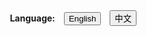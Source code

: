 <!-- README.md with language toggle -->

<style>
  .lang-en, .lang-zh { display: none; }
  .lang-toggle button { margin-left: 10px; cursor: pointer; }
</style>

<div class="lang-toggle" align="right">
  <strong>Language:</strong>
  <button onclick="showLang('en')">English</button>
  <button onclick="showLang('zh')">中文</button>
</div>

<div class="lang-content">
  <div class="lang-en">

# How to add and manage your entry

The project is hosted at GitHub, which allows for everyone to add and manage their map entries by themselves! This is pretty cool.

Learn about 3 ways how to manage your entry:

## 1. Send a pull request

**This is the best option:** fork the repo, add or update your entry and send a pull request. Once merged, it will be live on the map! 💯

👉 Did you know you don’t need to work with Git to add your entry? GitHub provides all the tools on its website and you can start using them immediately, see [Howto: add your entry via GitHub website](https://github.com/SIA-Share/AlumniMap/blob/master/_directory/howto-add-entry-via-github.md).

## 2. Open an issue

Second best option: if you’re not familiar with forking and pull requests, just open a [GitHub issue](https://github.com/SIA-Share/AlumniMap/issues) with your data inside. We’ll take care and add your data to the map.

## 3. Contact us

Worst option, but no worries, we’d love to help! If you don’t have a GitHub account at all or you do not feel comfortable to open an issue containing your data, just send it to us. **Email:** _friendsof [at] redaxo.org_

Btw: what data? 👇

## Data structure

Have a look at the example file [`.data.example.yml`](https://github.com/SIA-Share/AlumniMap/blob/master/_directory/.data.example.yml). Aside from dummy data it contains a lot of **helpful comments** on how to structure your data!

For your entry, add a new folder inside of `_directory/data`. It is best to name the folder after your name so that you can find it later and get a cool URL for it! (just like [Jan](https://friendsofredaxo.github.io/community/#dergel) has one). Add a `data.yml` which contains your data according to the example file. Also add an image to the folder, if you don’t want to refer to an external image (like gravatar.com or your GitHub profile picture).  

If you're not sure, take a look at existing user folders to see how to do it. And no worries, the data is always safe — you can't break anything!

## What data should I provide?

The map requires your name or nickname and your geo position. Everything else is optional. Of course we'd all love to read more about you and maybe see your picture! But it’s completely up to you whether to provide it or not!

❤️

  </div>

  <div class="lang-zh">

# 如何添加和管理您的条目

该项目托管在 GitHub 上，允许每个人自行添加和管理自己的地图条目，非常方便。

您可以通过以下三种方式管理您的条目：

## 1. 提交 pull request

**最推荐方式：** fork 仓库，添加或更新您的条目并提交 pull request，合并后即可显示在地图上！ 💯

👉 你知道吗，不需要安装 Git 工具也可以添加条目？GitHub 提供了在线操作界面，立即上手，详见：[如何通过 GitHub 网站添加条目](https://github.com/SIA-Share/AlumniMap/blob/master/_directory/howto-add-entry-via-github.md)。

## 2. 新建 issue

第二选择：如果您不熟悉 fork 和 pull request，可以直接创建一个 [GitHub issue](https://github.com/SIA-Share/AlumniMap/issues)，将您的信息填写在其中，我们会帮您添加到地图中。

## 3. 联系我们

最不推荐但也可行的方式，如果您没有 GitHub 账号，或者不方便在线提交信息，可以直接发邮件给我们。**邮箱：** _friendsof [at] redaxo.org_

顺便说一下：需要提供哪些信息？👇

## 数据结构

请查看示例文件 [`.data.example.yml`](https://github.com/SIA-Share/AlumniMap/blob/master/_directory/.data.example.yml)。除了示例数据，还包含许多**有用的注释**帮助您组织数据结构。

添加条目时，请在 `_directory/data` 目录下新建一个专属文件夹，建议使用您的名字命名，以便之后查找，同时也可获得一个专属的 URL 地址（就像 [Jan](https://friendsofredaxo.github.io/community/#dergel) 的那样）。

在文件夹内添加一个 `data.yml` 文件，按示例文件格式填写信息。如不想使用外部头像链接（如 gravatar 或 GitHub 头像），也可以将图片直接添加到该文件夹中。

不确定怎么做？可以查看其他用户的文件夹作为参考。放心，数据是安全的，操作不会出错！

## 我需要提供哪些信息？

地图最基本需要您的姓名或昵称和地理位置，其余信息完全可选。我们当然很希望了解更多关于您的故事，也欢迎上传头像！但是否填写完全由您决定。

❤️

  </div>
</div>

<script>
  function showLang(lang) {
    document.querySelector('.lang-en').style.display = (lang === 'en') ? 'block' : 'none';
    document.querySelector('.lang-zh').style.display = (lang === 'zh') ? 'block' : 'none';
  }
  // Show English by default
  showLang('en');
</script>
